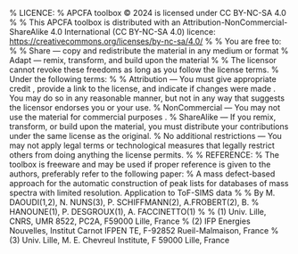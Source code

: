 % LICENCE:
% APCFA toolbox © 2024 is licensed under CC BY-NC-SA 4.0
% 
% This APCFA toolbox is distributed with an Attribution-NonCommercial-ShareAlike 4.0 International (CC BY-NC-SA 4.0) licence: https://creativecommons.org/licenses/by-nc-sa/4.0/
% 
% You are free to:
%
% Share — copy and redistribute the material in any medium or format
% Adapt — remix, transform, and build upon the material
% 
% The licensor cannot revoke these freedoms as long as you follow the license terms.
% Under the following terms:
%
% Attribution — You must give appropriate credit , provide a link to the license, and indicate if changes were made . You may do so in any reasonable manner, but not in any way that suggests the licensor endorses you or your use.
% NonCommercial — You may not use the material for commercial purposes .
% ShareAlike — If you remix, transform, or build upon the material, you must distribute your contributions under the same license as the original.
% No additional restrictions — You may not apply legal terms or technological measures that legally restrict others from doing anything the license permits.
%
% REFERENCE:
% The toolbox is freeware and may be used if proper reference is given to the authors, preferably refer to the following paper:
% A mass defect-based approach for the automatic construction of peak lists for databases of mass spectra with limited resolution. Application to ToF-SIMS data
%
% By M. DAOUDI(1,2), N. NUNS(3), P. SCHIFFMANN(2), A.FROBERT(2), B.
% HANOUNE(1), P. DESGROUX(1), A. FACCINETTO(1)
%
% (1) Univ. Lille, CNRS, UMR 8522, PC2A, F59000 Lille, France
% (2) IFP Energies Nouvelles, Institut Carnot IFPEN TE, F-92852 Rueil-Malmaison, France
% (3) Univ. Lille, M. E. Chevreul Institute, F 59000 Lille, France
